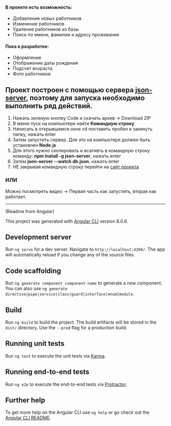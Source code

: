 <h4>В проекте есть возможность:</h4>
<ul>
  <li>Добавление новых работников</li>
  <li>Изменение работников</li>
  <li>Удаление работников из базы</li>
  <li>Поиск по имени, фамилии и адресу проживания</li>
</ul>

<h4>Пока в разработке:</h4>
<ul>
  <li>Оформление</li>
  <li>Отображение даты рождения</li>
  <li>Подсчет возраста</li>
  <li>Фото работников</li>
</ul>

<h2>Проeкт построен с помощью сервера <a href="https://github.com/typicode/json-server">json-server</a>, поэтому для запуска необходимо выполнить ряд действий.</h2>
<ol>
  <li>Нажать зеленую кнопку Code и скачать архив -> Download ZIP</li>
  <li>В меню пуск на компьютере найти <b>Командную строку</b></li>
  <li>Написать в открывшемся окне cd поставить пробел и закинуть папку, нажать enter</li>
  <li>Затем запустить сервер. Для это на компьютере должен быть установлен <b>Node.js</b></li>
  <li>Для этого нужно скопировать и всативть в командную строку команду: <b>npm install -g json-server</b>, нажать enter</li>
  <li>Затем <b>json-server --watch db.json</b>, нажать enter</li>
  <li>НЕ закрывая командную строку перейти на <a href="https://umikitsune.github.io/Workers_base/">сайт проекта<a></li>
</ol>
    
   <h3>ИЛИ</h3>
   Можно посмотреть видео -> <a htef="https://umikitsune.github.io/Demo_for_Worker-base/"></a>
   Первая часть как запустить, вторая как работает.












------------------------------------------------------------------------------------------------------------------------------------------------------------------------------

(Readme from Angular)

This project was generated with [Angular CLI](https://github.com/angular/angular-cli) version 8.0.6.

## Development server

Run `ng serve` for a dev server. Navigate to `http://localhost:4200/`. The app will automatically reload if you change any of the source files.

## Code scaffolding

Run `ng generate component component-name` to generate a new component. You can also use `ng generate directive|pipe|service|class|guard|interface|enum|module`.

## Build

Run `ng build` to build the project. The build artifacts will be stored in the `dist/` directory. Use the `--prod` flag for a production build.

## Running unit tests

Run `ng test` to execute the unit tests via [Karma](https://karma-runner.github.io).

## Running end-to-end tests

Run `ng e2e` to execute the end-to-end tests via [Protractor](http://www.protractortest.org/).

## Further help

To get more help on the Angular CLI use `ng help` or go check out the [Angular CLI README](https://github.com/angular/angular-cli/blob/master/README.md).
